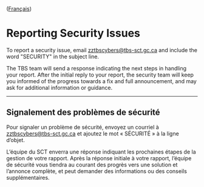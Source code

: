 ([Français](#signalement-des-problèmes-de-sécurité))

# Reporting Security Issues

To report a security issue, email [zztbscybers@tbs-sct.gc.ca](mailto:zztbscybers@tbs-sct.gc.ca) and include the word "SECURITY" in the subject line.

The TBS team will send a response indicating the next steps in handling your report. After the initial reply to your report, the security team will keep you informed of the progress towards a fix and full announcement, and may ask for additional information or guidance.
______________________

## Signalement des problèmes de sécurité

Pour signaler un problème de sécurité, envoyez un courriel à [zztbscybers@tbs-sct.gc.ca](mailto:zztbscybers@tbs-sct.gc.ca) et ajoutez le mot « SÉCURITÉ » à la ligne d’objet.

L’équipe du SCT enverra une réponse indiquant les prochaines étapes de la gestion de votre rapport. Après la réponse initiale à votre rapport, l’équipe de sécurité vous tiendra au courant des progrès vers une solution et l’annonce complète, et peut demander des informations ou des conseils supplémentaires.
